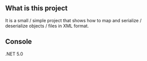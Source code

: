 ## What is this project

It is a small / simple project that shows how to map and serialize / deserialize objects / files in XML format.

## Console

.NET 5.0
